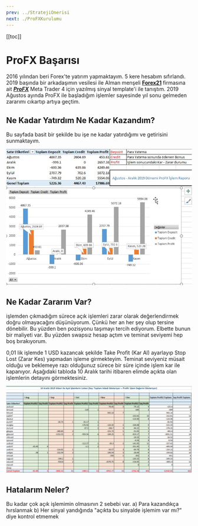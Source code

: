 ```yaml
---
prev: ../StratejiOnerisi
next: ./ProFXKurulumu
---
```


[[toc]]

# ProFX Başarısı

2016 yılından beri Forex'te yatırım yapmaktayım. 5 kere hesabım sıfırlandı. 2019 başında bir arkadaşımın vesilesi ile Alman menşeli  [**Forex21**](http://ahmetmusakosali.forex21pro3.c2strack.com)  firmasına ait [ ***ProFX***](http://ahmetmusakosali.forex21pro3.c2strack.com) Meta Trader 4 için yazılmış sinyal template'i ile tanıştım. 2019 Ağustos ayında ProFX ile başladığım işlemler sayesinde yıl sonu gelmeden zararımı cıkartıp artıya geçtim. 

## Ne Kadar Yatırdım Ne Kadar Kazandım?

Bu sayfada basit bir şekilde bu işe ne kadar yatırdığımı ve getirisini sunmaktayım. 

![ProFX Başarısı](../img/2019-ProFX-Basarisi.jpg)

## Ne Kadar Zararım Var?

işlemden çıkmadığım sürece açık işlemleri zarar olarak değerlendirmek doğru olmayacağını düşünüyorum. Çünkü her an her şey olup tersine dönebilir. Bu yüzden ben pozisyonu taşımayı tercih ediyorum. Elbette bunun bir maliyeti var. Bu yüzden swapsız hesap açtım ve teminat seviyemi hep boş bırakıyorum.

0,01 lik işlemde 1 USD kazancak şekilde Take Profit (Kar Al) ayarlayıp Stop Lost (Zarar Kes) yapmadan işleme girmekteyim. Teminat seviyeniz müsait olduğu ve beklemeye razı olduğunuz sürece bir süre içinde işlem kar ile kapanıyor. Aşağıdaki tabloda 10 Aralık tarihi itibaren elimde açıkta olan işlemlerin detayını görmektesiniz. 

![Açık İşlem Listesi](../img/2019-acik-islem-raporu.png)

## Hatalarım Neler?

Bu kadar çok açık işlemimin olmasının 2 sebebi var. 
a) Para kazandıkça hırslanmak
b) Her sinyal yandığında "açıkta bu sinyalde işlemim var mı?" diye kontrol etmemek